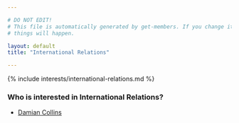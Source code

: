 ```yaml
---

# DO NOT EDIT!
# This file is automatically generated by get-members. If you change it, bad
# things will happen.

layout: default
title: "International Relations"

---
```


{% include interests/international-relations.md %}

### Who is interested in International Relations?


* [Damian Collins](members/damian-collins.html)
